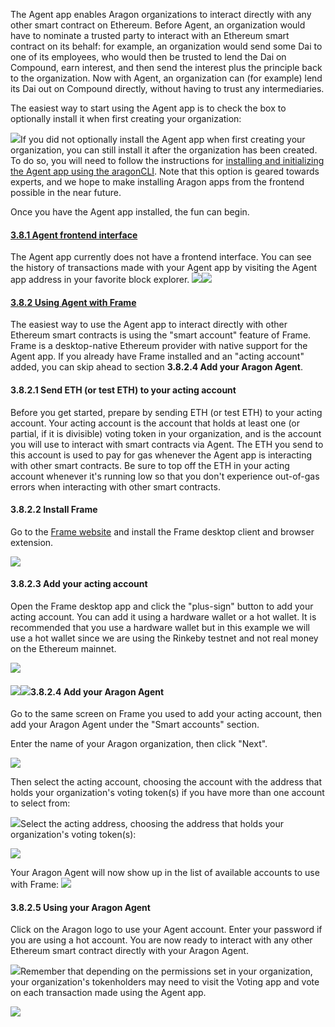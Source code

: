 <p>
	 The Agent app enables Aragon organizations to interact directly with any other smart contract on Ethereum. Before Agent, an organization would have to nominate a trusted party to interact with an Ethereum smart contract on its behalf: for example, an organization would send some Dai to one of its employees, who would then be trusted to lend the Dai on Compound, earn interest, and then send the interest plus the principle back to the organization. Now with Agent, an organization can (for example) lend its Dai out on Compound directly, without having to trust any intermediaries.
</p>
<p>
	 The easiest way to start using the Agent app is to check the box to optionally install it when first creating your organization:
</p>
<p>
	<img src="https://s3.amazonaws.com/helpscout.net/docs/assets/5c98a4fe0428633d2cf3fcf7/images/5d8bc80204286364bc8f9029/file-zLiYZ6kXSy.png">If you did not optionally install the Agent app when first creating your organization, you can still install it after the organization has been created. To do so, you will need to follow the instructions for <a href="https://hack.aragon.org/docs/guides-use-agent" target="_blank">installing and initializing the Agent app using the aragonCLI</a>. Note that this option is geared towards experts, and we hope to make installing Aragon apps from the frontend possible in the near future.
</p>
<p>
	 Once you have the Agent app installed, the fun can begin.
</p>
<h4 id="frontend"><a href="#frontend">3.8.1 Agent frontend interface</a></h4>
<p>
	 The Agent app currently does not have a frontend interface. You can see the history of transactions made with your Agent app by visiting the Agent app address in your favorite block explorer.
	<img src="https://s3.amazonaws.com/helpscout.net/docs/assets/5c98a4fe0428633d2cf3fcf7/images/5d8bc9b82c7d3a7e9ae1a140/file-ABNYfVPkjr.png"><img src="https://s3.amazonaws.com/helpscout.net/docs/assets/5c98a4fe0428633d2cf3fcf7/images/5d8bcdad2c7d3a7e9ae1a16d/file-pJP6dzQfhR.png">
</p>
<h4 id="frame"><a href="#frame">3.8.2 Using Agent with Frame</a></h4>
<div>
  The easiest way to use the Agent app to interact directly with other Ethereum smart contracts is using the "smart account" feature of Frame. Frame is a desktop-native Ethereum provider with native support for the Agent app. If you already have Frame installed and an "acting account" added, you can skip ahead to section 
	<strong>3.8.2.4 Add your Aragon Agent</strong>. 
	<br>
</div>
<div>
	<h4>3.8.2.1 Send ETH (or test ETH) to your acting account</h4>
	<div>
   Before you get started, prepare by sending ETH (or test ETH) to your acting account. Your acting account is the account that holds at least one (or partial, if it is divisible) voting token in your organization, and is the account you will use to interact with smart contracts via Agent. The ETH you send to this account is used to pay for gas whenever the Agent app is interacting with other smart contracts. Be sure to top off the ETH in your acting account whenever it's running low so that you don't experience out-of-gas errors when interacting with other smart contracts.
		<br>
	</div>
</div>
<div>
	<h4>3.8.2.2 Install Frame</h4>
	<p>
		 Go to the 
		<a href="https://frame.sh" target="_blank">Frame website</a> and install the Frame desktop client and browser extension.
	</p>
	<p>
		<img src="https://s3.amazonaws.com/helpscout.net/docs/assets/5c98a4fe0428633d2cf3fcf7/images/5d8bcfb504286364bc8f9089/file-RW9LeLOUHS.png">
	</p>
	<h4>3.8.2.3 Add your acting account</h4>
	<p>
		 Open the Frame desktop app and click the "plus-sign" button to add your acting account. You can add it using a hardware wallet or a hot wallet. It is recommended that you use a hardware wallet but in this example we will use a hot wallet since we are using the Rinkeby testnet and not real money on the Ethereum mainnet.
	</p>
	<p>
		<img src="https://s3.amazonaws.com/helpscout.net/docs/assets/5c98a4fe0428633d2cf3fcf7/images/5d8bd9702c7d3a7e9ae1a220/file-wPNVEoD1j4.png">
	</p>
	<h4><img src="https://s3.amazonaws.com/helpscout.net/docs/assets/5c98a4fe0428633d2cf3fcf7/images/5d8bd9782c7d3a7e9ae1a221/file-BZzJ4WikKD.png"><img src="https://s3.amazonaws.com/helpscout.net/docs/assets/5c98a4fe0428633d2cf3fcf7/images/5d8bd98004286364bc8f90f4/file-Hdky5v4UL9.png">3.8.2.4 Add your Aragon Agent</h4>
	<p>
		 Go to the same screen on Frame you used to add your acting account, then add your Aragon Agent under the "Smart accounts" section.
	</p>
	<p>
		 Enter the name of your Aragon organization, then click "Next".
	</p>
	<p>
		<img src="https://s3.amazonaws.com/helpscout.net/docs/assets/5c98a4fe0428633d2cf3fcf7/images/5d8bda5504286364bc8f90f9/file-2urBqXQ8j0.png">
	</p>
	<p>
		 Then select the acting account, choosing the account with the address that holds your organization's voting token(s) if you have more than one account to select from:
	</p>
	<p>
		<img src="https://s3.amazonaws.com/helpscout.net/docs/assets/5c98a4fe0428633d2cf3fcf7/images/5d8bdabd04286364bc8f90fb/file-QPxHyh0odz.png">Select the acting address, choosing the address that holds your organization's voting token(s):
	</p>
	<p>
		<img src="https://s3.amazonaws.com/helpscout.net/docs/assets/5c98a4fe0428633d2cf3fcf7/images/5d8bdb0b2c7d3a7e9ae1a22a/file-sfavzdmwav.png">
	</p>
	<p>
		 Your Aragon Agent will now show up in the list of available accounts to use with Frame:
		<img src="https://s3.amazonaws.com/helpscout.net/docs/assets/5c98a4fe0428633d2cf3fcf7/images/5d8bdb3b04286364bc8f9104/file-yCdIwFtn04.png">
	</p>
	<h4>3.8.2.5 Using your Aragon Agent</h4>
	<p>
		 Click on the Aragon logo to use your Agent account. Enter your password if you are using a hot account. You are now ready to interact with any other Ethereum smart contract directly with your Aragon Agent.
	</p>
	<p>
		<img src="https://s3.amazonaws.com/helpscout.net/docs/assets/5c98a4fe0428633d2cf3fcf7/images/5d8bddef04286364bc8f9121/file-JXtXhKiVAb.png">Remember that depending on the permissions set in your organization, your organization's tokenholders may need to visit the Voting app and vote on each transaction made using the Agent app.
	</p>
	<p>
		<img src="https://s3.amazonaws.com/helpscout.net/docs/assets/5c98a4fe0428633d2cf3fcf7/images/5d8bdf5e04286364bc8f912b/file-FFA5Mwilwm.png">
	</p>
</div>
